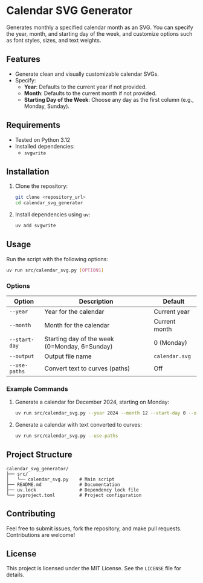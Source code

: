 # Calendar SVG Generator

Generates monthly a specified calendar month as an SVG. You can specify the year, month, and starting day of the week, and customize options such as font styles, sizes, and text weights.

## Features

- Generate clean and visually customizable calendar SVGs.
- Specify:
  - **Year**: Defaults to the current year if not provided.
  - **Month**: Defaults to the current month if not provided.
  - **Starting Day of the Week**: Choose any day as the first column (e.g., Monday, Sunday).

## Requirements

- Tested on Python 3.12
- Installed dependencies:
  - `svgwrite`

## Installation

1. Clone the repository:

   ```bash
   git clone <repository_url>
   cd calendar_svg_generator
   ```

2. Install dependencies using `uv`:

   ```bash
   uv add svgwrite
   ```

## Usage

Run the script with the following options:

```bash
uv run src/calendar_svg.py [OPTIONS]
```

### Options

| Option        | Description                                   | Default        |
| ------------- | --------------------------------------------- | -------------- |
| `--year`      | Year for the calendar                         | Current year   |
| `--month`     | Month for the calendar                        | Current month  |
| `--start-day` | Starting day of the week (0=Monday, 6=Sunday) | 0 (Monday)     |
| `--output`    | Output file name                              | `calendar.svg` |
| `--use-paths` | Convert text to curves (paths)                | Off            |

### Example Commands

1. Generate a calendar for December 2024, starting on Monday:

   ```bash
   uv run src/calendar_svg.py --year 2024 --month 12 --start-day 0 --output december_calendar.svg
   ```

2. Generate a calendar with text converted to curves:

   ```bash
   uv run src/calendar_svg.py --use-paths
   ```

## Project Structure

```
calendar_svg_generator/
├── src/
│   └── calendar_svg.py    # Main script
├── README.md              # Documentation
├── uv.lock                # Dependency lock file
└── pyproject.toml         # Project configuration
```

## Contributing

Feel free to submit issues, fork the repository, and make pull requests. Contributions are welcome!

## License

This project is licensed under the MIT License. See the `LICENSE` file for details.
